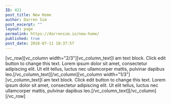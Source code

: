 ```yaml
---
ID: 421
post_title: New Home
author: Darren Sim
post_excerpt: ""
layout: page
permalink: https://darrensim.io/new-home/
published: true
post_date: 2018-07-11 18:37:57
---
```

[vc_row][vc_column width="2/3"][vc_column_text]I am text block. Click edit button to change this text. Lorem ipsum dolor sit amet, consectetur adipiscing elit. Ut elit tellus, luctus nec ullamcorper mattis, pulvinar dapibus leo.[/vc_column_text][/vc_column][vc_column width="1/3"][vc_column_text]I am text block. Click edit button to change this text. Lorem ipsum dolor sit amet, consectetur adipiscing elit. Ut elit tellus, luctus nec ullamcorper mattis, pulvinar dapibus leo.[/vc_column_text][/vc_column][/vc_row]